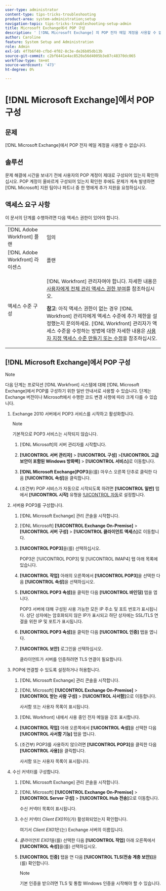 ```yaml
---
user-type: administrator
content-type: tips-tricks-troubleshooting
product-area: system-administration;setup
navigation-topic: tips-tricks-troubleshooting-setup-admin
title: Microsoft Exchange에서 POP 구성
description: ' [!DNL Microsoft Exchange] 의 POP 전자 메일 계정을 사용할 수 없습니다.'
author: Caroline
feature: System Setup and Administration
role: Admin
exl-id: 4f7b6f40-cfbd-4f02-8c3e-de26b05db13b
source-git-commit: c2bf6441e4ac8520a56d4005b3e87c48370dc065
workflow-type: tm+mt
source-wordcount: '473'
ht-degree: 0%

---
```


# [!DNL Microsoft Exchange]에서 POP 구성

## 문제

[!DNL Microsoft Exchange]에서 POP 전자 메일 계정을 사용할 수 없습니다.

## 솔루션

문제 해결에 시간을 보내기 전에 사용자의 POP 계정이 제대로 구성되어 있는지 확인하십시오. POP 계정이 올바르게 구성되어 있는지 확인한 후에도 문제가 계속 발생하면 [!DNL Microsoft] 지원 팀이나 파트너 중 한 명에게 추가 지원을 요청하십시오.

<!--
<p data-mc-conditions="QuicksilverOrClassic.Draft mode">For instructions on integrating a POP account in Adobe Workfront, see .</p>
-->

## 액세스 요구 사항

이 문서의 단계를 수행하려면 다음 액세스 권한이 있어야 합니다.

<table style="table-layout:auto"> 
 <col> 
 <col> 
 <tbody> 
  <tr> 
   <td role="rowheader">[!DNL Adobe Workfront] 플랜</td> 
   <td>임의</td> 
  </tr> 
  <tr> 
   <td role="rowheader">[!DNL Adobe Workfront] 라이센스</td> 
   <td>플랜</td> 
  </tr> 
  <tr> 
   <td role="rowheader">액세스 수준 구성</td> 
   <td> <p>[!DNL Workfront] 관리자여야 합니다. 자세한 내용은 <a href="../../administration-and-setup/add-users/configure-and-grant-access/grant-a-user-full-administrative-access.md" class="MCXref xref">사용자에게 전체 관리 액세스 권한 부여</a>를 참조하십시오.</p> <p><b>참고</b>: 아직 액세스 권한이 없는 경우 [!DNL Workfront] 관리자에게 액세스 수준에 추가 제한을 설정했는지 문의하세요. [!DNL Workfront] 관리자가 액세스 수준을 수정하는 방법에 대한 자세한 내용은 <a href="../../administration-and-setup/add-users/configure-and-grant-access/create-modify-access-levels.md" class="MCXref xref">사용자 지정 액세스 수준 만들기 또는 수정</a>을 참조하십시오.</p> </td> 
  </tr> 
 </tbody> 
</table>

## [!DNL Microsoft Exchange]에서 POP 구성

>[!NOTE]
>
>다음 단계는 프로덕션 [!DNL Workfront] 시스템에 대해 [!DNL Microsoft Exchange]에서 POP를 구성하기 위한 일반 안내서로 사용할 수 있습니다. 단계는 Exchange 버전이나 Microsoft에서 수행한 코드 변경 사항에 따라 크게 다를 수 있습니다.

1. Exchange 2010 서버에서 POP3 서비스를 시작하고 활성화합니다.

   >[!NOTE]
   >
   >기본적으로 POP3 서비스는 시작되지 않습니다.

   1. [!DNL Microsoft]의 서버 관리자를 시작합니다.
   1. **[!UICONTROL 서버 관리자]** > **[!UICONTROL 구성]** >**[!UICONTROL 고급 보안이 포함된 Windows 방화벽]** > **[!UICONTROL 서비스]**&#x200B;로 이동합니다.

   1. **[!DNL Microsoft Exchange]POP3**&#x200B;을(를) 마우스 오른쪽 단추로 클릭한 다음 **[!UICONTROL 속성]**&#x200B;을 클릭합니다.

   1. (조건부) POP 서비스가 자동으로 시작되도록 하려면 **[!UICONTROL 일반]** 탭에서 **[!UICONTROL 시작]** 유형을 [!UICONTROL 자동](으)로 설정합니다.

1. 서버용 POP3를 구성합니다.

   1. [!DNL Microsoft Exchange] 관리 콘솔을 시작합니다.
   1. [!DNL Microsoft] **[!UICONTROL Exchange On-Premise]** > **[!UICONTROL 서버 구성]** > **[!UICONTROL 클라이언트 액세스]**&#x200B;로 이동합니다.

   1. **[!UICONTROL POP3]**&#x200B;을(를) 선택하십시오.

      POP3은 [!UICONTROL POP3] 및 [!UICONTROL IMAP4] 탭 아래 목록에 있습니다.

   1. **[!UICONTROL 작업]** 아래의 오른쪽에서 **[!UICONTROL POP3]**&#x200B;을 선택한 다음 **[!UICONTROL 속성]**&#x200B;을 선택하십시오.

   1. **[!UICONTROL POP3 속성]**&#x200B;을 클릭한 다음 **[!UICONTROL 바인딩]** 탭을 엽니다.

      POP3 서버에 대해 구성된 사용 가능한 모든 IP 주소 및 포트 번호가 표시됩니다. 상단 상자에는 암호화되지 않은 IP가 표시되고 하단 상자에는 SSL/TLS 연결을 위한 IP 및 포트가 표시됩니다.

   1. **[!UICONTROL POP3 속성]**&#x200B;을 클릭한 다음 **[!UICONTROL 인증]** 탭을 엽니다.

   1. **[!UICONTROL 보안]** 로그인을 선택하십시오.

      클라이언트가 서버를 인증하려면 TLS 연결이 필요합니다.

1. POP에 연결할 수 있도록 설정하거나 허용합니다.

   1. [!DNL Microsoft Exchange] 관리 콘솔을 시작합니다.
   1. [!DNL Microsoft] **[!UICONTROL Exchange On-Premise]** > **[!UICONTROL 받는 사람 구성]** > **[!UICONTROL 사서함]**&#x200B;으로 이동합니다.

      사서함 또는 사용자 목록이 표시됩니다.

   1. [!DNL Workfront] 내에서 사용 중인 전자 메일을 강조 표시합니다.
   1. **[!UICONTROL 작업]** 아래 오른쪽에서 **[!UICONTROL 속성]**&#x200B;을 선택한 다음 **[!UICONTROL 사서함 기능]** 탭을 엽니다.

   1. (조건부) POP3를 사용하지 않으려면 **[!UICONTROL POP3]**&#x200B;을 클릭한 다음 **[!UICONTROL 사용]**&#x200B;을 클릭합니다.

      사서함 또는 사용자 목록이 표시됩니다.

1. 수신 커넥터를 구성합니다.

   1. [!DNL Microsoft Exchange] 관리 콘솔을 시작합니다.
   1. [!DNL Microsoft] **[!UICONTROL Exchange On-Premise]** > **[!UICONTROL Server 구성]** > **[!UICONTROL Hub 전송]**&#x200B;으로 이동합니다.

      수신 커넥터 목록이 표시됩니다.

   1. 수신 커넥터 *Client* *EX01*&#x200B;이(가) 활성화되었는지 확인합니다.

      여기서 *Client* *EX01*&#x200B;은(는) Exchange 서버의 이름입니다.

   1. *클라이언트 EX01*&#x200B;을(를) 선택한 다음 **[!UICONTROL 작업]** 아래 오른쪽에서 **[!UICONTROL 속성]**&#x200B;을(를) 선택하십시오.

   1. **[!UICONTROL 인증]** 탭을 연 다음 **[!UICONTROL TLS(전송 계층 보안)]**&#x200B;을(를) 확인합니다.

      >[!NOTE]
      >
      >기본 인증을 받으려면 TLS 및 통합 Windows 인증을 시작해야 할 수 있습니다.
